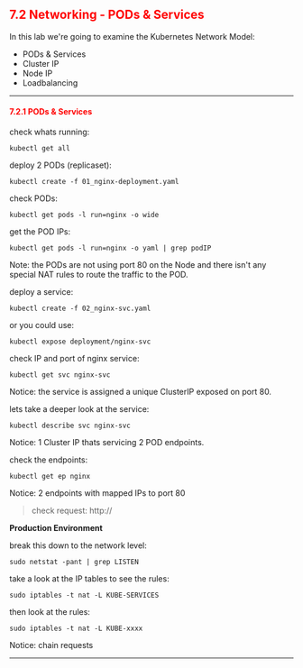 ## <font color='red'> 7.2 Networking - PODs & Services </font>

In this lab we're going to examine the Kubernetes Network Model:
* PODs & Services
* Cluster IP
* Node IP
* Loadbalancing

---

#### <font color='red'> 7.2.1 PODs & Services </font>
check whats running:
```
kubectl get all
```
deploy 2 PODs (replicaset):
```
kubectl create -f 01_nginx-deployment.yaml
```
check PODs:
```
kubectl get pods -l run=nginx -o wide
```
get the POD IPs:
```
kubectl get pods -l run=nginx -o yaml | grep podIP
```
Note: the PODs are not using port 80 on the Node and there isn't any special NAT rules to route the traffic to the POD.  

deploy a service:
```
kubectl create -f 02_nginx-svc.yaml
```
or you could use:
```
kubectl expose deployment/nginx-svc
```
check IP and port of nginx service:
```
kubectl get svc nginx-svc
```
Notice: the service is assigned a unique ClusterIP exposed on port 80.

lets take a deeper look at the service:
```
kubectl describe svc nginx-svc
```
Notice: 1 Cluster IP thats servicing 2 POD endpoints.  

check the endpoints:
```
kubectl get ep nginx
```
Notice: 2 endpoints with mapped IPs to port 80  

> check request: http://

**Production Environment**  

break this down to the network level:
```
sudo netstat -pant | grep LISTEN
```  


take a look at the IP tables to see the rules:
```
sudo iptables -t nat -L KUBE-SERVICES
```
then look at the rules:
```
sudo iptables -t nat -L KUBE-xxxx
```
Notice: chain requests

---